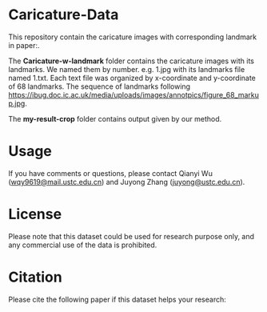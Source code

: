 # Caricature-Data
This repository contain the caricature images with corresponding landmark in paper:. 

The **Caricature-w-landmark** folder contains the caricature images with its landmarks. We named them by number. e.g. 1.jpg with its landmarks file named 1.txt.
Each text file was organized by x-coordinate and y-coordinate of 68 landmarks. The sequence of landmarks following https://ibug.doc.ic.ac.uk/media/uploads/images/annotpics/figure_68_markup.jpg.

The **my-result-crop** folder contains output given by our method. 

# Usage
If you have comments or questions, please contact Qianyi Wu (wqy9619@mail.ustc.edu.cn) and Juyong Zhang (juyong@ustc.edu.cn).

# License
Please note that this dataset could be used for research purpose only, and any commercial use of the data is prohibited.

# Citation
Please cite the following paper if this dataset helps your research:
